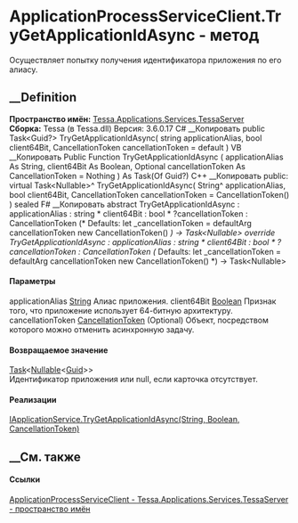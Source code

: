 # ApplicationProcessServiceClient.TryGetApplicationIdAsync - метод
Осуществляет попытку получения идентификатора приложения по его алиасу.
## __Definition
 **Пространство имён:**
[Tessa.Applications.Services.TessaServer](N_Tessa_Applications_Services_TessaServer.htm)  
 **Сборка:** Tessa (в Tessa.dll) Версия: 3.6.0.17
C# __Копировать
     public Task<Guid?> TryGetApplicationIdAsync(
    	string applicationAlias,
    	bool client64Bit,
    	CancellationToken cancellationToken = default
    )
VB __Копировать
     Public Function TryGetApplicationIdAsync ( 
    	applicationAlias As String,
    	client64Bit As Boolean,
    	Optional cancellationToken As CancellationToken = Nothing
    ) As Task(Of Guid?)
C++ __Копировать
     public:
    virtual Task<Nullable<Guid>>^ TryGetApplicationIdAsync(
    	String^ applicationAlias, 
    	bool client64Bit, 
    	CancellationToken cancellationToken = CancellationToken()
    ) sealed
F# __Копировать
     abstract TryGetApplicationIdAsync : 
            applicationAlias : string * 
            client64Bit : bool * 
            ?cancellationToken : CancellationToken 
    (* Defaults:
            let _cancellationToken = defaultArg cancellationToken new CancellationToken()
    *)
    -> Task<Nullable<Guid>> 
    override TryGetApplicationIdAsync : 
            applicationAlias : string * 
            client64Bit : bool * 
            ?cancellationToken : CancellationToken 
    (* Defaults:
            let _cancellationToken = defaultArg cancellationToken new CancellationToken()
    *)
    -> Task<Nullable<Guid>> 
#### Параметры
applicationAlias
[String](https://learn.microsoft.com/dotnet/api/system.string)
    Алиас приложения.
client64Bit [Boolean](https://learn.microsoft.com/dotnet/api/system.boolean)
    Признак того, что приложение использует 64-битную архитектуру.
cancellationToken
[CancellationToken](https://learn.microsoft.com/dotnet/api/system.threading.cancellationtoken)
(Optional)
    Объект, посредством которого можно отменить асинхронную задачу.
#### Возвращаемое значение
[Task](https://learn.microsoft.com/dotnet/api/system.threading.tasks.task-1)<[Nullable](https://learn.microsoft.com/dotnet/api/system.nullable-1)<[Guid](https://learn.microsoft.com/dotnet/api/system.guid)>>  
Идентификатор приложения или null, если карточка отсутствует.
#### Реализации
[IApplicationService.TryGetApplicationIdAsync(String, Boolean,
CancellationToken)](M_Tessa_Applications_Services_TessaServer_IApplicationService_TryGetApplicationIdAsync.htm)  
##  __См. также
#### Ссылки
[ApplicationProcessServiceClient -
](T_Tessa_Applications_Services_TessaServer_ApplicationProcessServiceClient.htm)
[Tessa.Applications.Services.TessaServer - пространство
имён](N_Tessa_Applications_Services_TessaServer.htm)
